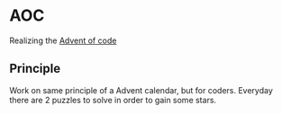 # AOC
Realizing the [Advent of code](https://adventofcode.com)

## Principle 
Work on same principle of a Advent calendar, but for coders. Everyday there are 2 puzzles to solve in order to gain some stars. 
